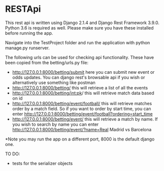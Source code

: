 # RESTApi
This rest api is written using Django 2.1.4 and Django Rest Framework 3.9.0. Python 3.6 is required as well. Please make sure you have these installed before running the app.

Navigate into the TestProject folder and run the application with python manage.py runserver.

The following urls can be used for checking api functionality. These have been copied from the betting/urls.py file:

* http://127.0.0.1:8000/betting/submit
    here you can submit new event or odds updates. You can django rest's browsable api if you wish or alternatively use something like postman
* http://127.0.0.1:8000/betting/
    this will retrieve a list of all the events
* http://127.0.0.1:8000/betting/<int:pk>/
    this will retrieve match data based on id
* http://127.0.0.1:8000/betting/event/football/
    this will retrieve matches order by a match field. So if you want to order by start time,
you can enter http://127.0.0.1:8000/betting/event/football?ordering=start_time
* http://127.0.0.1:8000/betting/event/
    this will retrieve a match by name. If you wish to search by name you can enter http://127.0.0.1:8000/betting/event/?name=Real Madrid vs Barcelona

*Note you may run the app on a different port, 8000 is the default django one. 

TO DO:

* tests for the serializer objects
